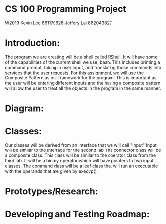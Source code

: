 # CS 100 Programming Project
W2019 
Kevin Lee 861170626
Jeffery Lai 862043827

# Introduction:
The program we are creating will be a shell called RShell. It will have some of the capabilities of the current shell we use, bash. This includes printing a command prompt, taking in user input, and translating those commands into services that the user requests. For this assignment, we will use the Composite Pattern as our framework for the program. This is important as the user will be entering different inputs and the having a composite pattern will allow the user to treat all the objects in the program in the same manner.
# Diagram:

# Classes:
Our classes will be derived from an interface that we will call "Input"
Input will be similar to the interface for the second lab
The connector class will be a composite class. This class will be similar to the operator class from the third lab. It will be a binary operator which will have pointers to two input classes.
The command class will be a leaf class that will run an executable with the operands that are given by execvp()
# Prototypes/Research:

# Developing and Testing Roadmap:
